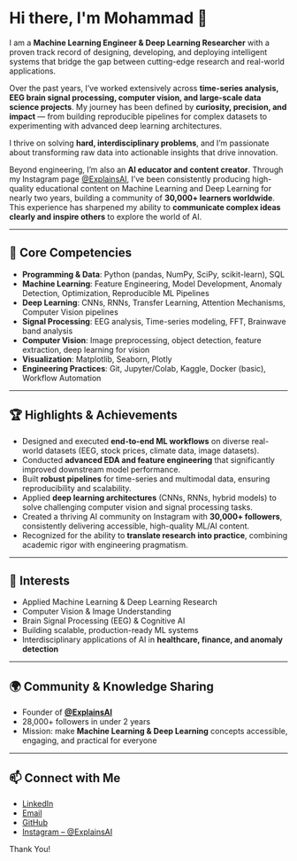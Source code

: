 # Hi there, I'm Mohammad 👋

I am a **Machine Learning Engineer & Deep Learning Researcher** with a proven track record of designing, developing, and deploying intelligent systems that bridge the gap between cutting-edge research and real-world applications.  

Over the past years, I’ve worked extensively across **time-series analysis, EEG brain signal processing, computer vision, and large-scale data science projects**. My journey has been defined by **curiosity, precision, and impact** — from building reproducible pipelines for complex datasets to experimenting with advanced deep learning architectures.  

I thrive on solving **hard, interdisciplinary problems**, and I’m passionate about transforming raw data into actionable insights that drive innovation.  

Beyond engineering, I’m also an **AI educator and content creator**. Through my Instagram page [@ExplainsAI](https://instagram.com/explainsai), I’ve been consistently producing high-quality educational content on Machine Learning and Deep Learning for nearly two years, building a community of **30,000+ learners worldwide**. This experience has sharpened my ability to **communicate complex ideas clearly and inspire others** to explore the world of AI.

---

## 🔧 Core Competencies
- **Programming & Data**: Python (pandas, NumPy, SciPy, scikit-learn), SQL  
- **Machine Learning**: Feature Engineering, Model Development, Anomaly Detection, Optimization, Reproducible ML Pipelines  
- **Deep Learning**: CNNs, RNNs, Transfer Learning, Attention Mechanisms, Computer Vision pipelines  
- **Signal Processing**: EEG analysis, Time-series modeling, FFT, Brainwave band analysis  
- **Computer Vision**: Image preprocessing, object detection, feature extraction, deep learning for vision  
- **Visualization**: Matplotlib, Seaborn, Plotly  
- **Engineering Practices**: Git, Jupyter/Colab, Kaggle, Docker (basic), Workflow Automation  

---

## 🏆 Highlights & Achievements
- Designed and executed **end-to-end ML workflows** on diverse real-world datasets (EEG, stock prices, climate data, image datasets).  
- Conducted **advanced EDA and feature engineering** that significantly improved downstream model performance.  
- Built **robust pipelines** for time-series and multimodal data, ensuring reproducibility and scalability.  
- Applied **deep learning architectures** (CNNs, RNNs, hybrid models) to solve challenging computer vision and signal processing tasks.  
- Created a thriving AI community on Instagram with **30,000+ followers**, consistently delivering accessible, high-quality ML/AI content.  
- Recognized for the ability to **translate research into practice**, combining academic rigor with engineering pragmatism.  

---

## 📌 Interests
- Applied Machine Learning & Deep Learning Research  
- Computer Vision & Image Understanding  
- Brain Signal Processing (EEG) & Cognitive AI  
- Building scalable, production-ready ML systems  
- Interdisciplinary applications of AI in **healthcare, finance, and anomaly detection**  

---

## 🌍 Community & Knowledge Sharing
- Founder of **[@ExplainsAI](https://instagram.com/explainsai)**  
- 28,000+ followers in under 2 years  
- Mission: make **Machine Learning & Deep Learning** concepts accessible, engaging, and practical for everyone  

---

## 📫 Connect with Me
- [LinkedIn](https://www.linkedin.com/in/mohammad-seyfi-736006303?utm_source=share&utm_campaign=share_via&utm_content=profile&utm_medium=android_app)
- [Email](mailto:mohammadseifi8131@gmail.com)  
- [GitHub](https://github.com/mohammadseyfi11)  
- [Instagram – @ExplainsAI](https://instagram.com/explainsai)  

Thank You!
